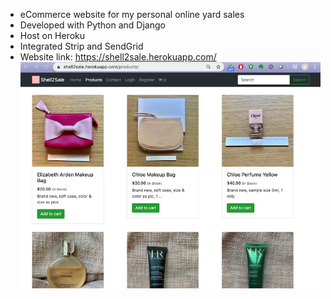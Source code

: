 * eCommerce website for my personal online yard sales
* Developed with Python and Django
* Host on Heroku
* Integrated Strip and SendGrid
* Website link: https://shell2sale.herokuapp.com/
![Readme image](https://github.com/shell845/shell2sale_eCommerce/blob/master/shell2sale.png)

